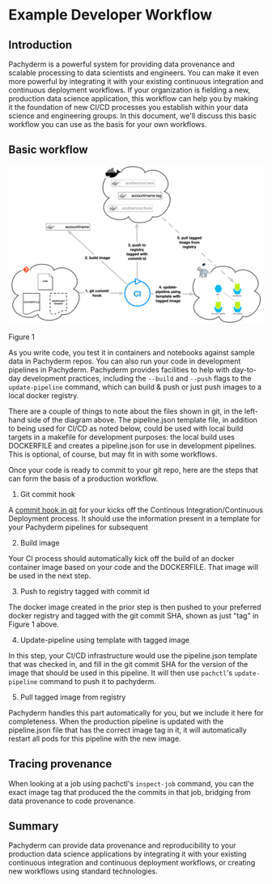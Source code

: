 # Example Developer Workflow

## Introduction

Pachyderm is a powerful system for providing data provenance and scalable processing to data scientists and engineers.  You can make it even more powerful by integrating it with your existing continuous integration and continuous deployment workflows. If your organization is fielding a new, production data science application, this workflow can help you by making it the foundation of new CI/CD processes you establish within your data science and engineering groups. In this document, we&#39;ll discuss this basic workflow you can use as the basis for your own workflows.



## Basic workflow

![alt tag](developer_workflow.png)

Figure 1

As you write code, you test it in containers and notebooks against sample data in Pachyderm repos.  You can also run your code in development pipelines in Pachyderm.  Pachyderm provides facilities to help with day-to-day development practices, including the ``--build`` and ``--push`` flags to the ``update-pipeline`` command, which can build &amp; push or just push images to a local docker registry.

There are a couple of things to note about the files shown in git, in the left-hand side of the diagram above.  The pipeline.json template file, in addition to being used for CI/CD as noted below,  could be used with local build targets in a makefile for development purposes: the local build uses DOCKERFILE and creates a pipeline.json for use in development pipelines.  This is optional, of course, but may fit in with some workflows.



Once your code is ready to commit to your git repo, here are the steps that can form the basis of a production workflow.

1. Git commit hook

A [commit hook in git](https://git-scm.com/book/en/v2/Customizing-Git-Git-Hooks) for your kicks off the
Continous Integration/Continuous Deployment process.  It should  use the information present in a template for your Pachyderm pipelines for subsequent

2. Build image

Your CI process should automatically kick off the build of an docker container image based on your code and the DOCKERFILE. That image will be used in the next step.

3. Push to registry tagged with commit id

The docker image created in the prior step is then pushed to your preferred docker registry and tagged with the git commit SHA, shown as just &quot;tag&quot; in Figure 1 above.

4. Update-pipeline using template with tagged image

In this step, your CI/CD infrastructure would use the pipeline.json template that was checked in, and fill in the git commit SHA for the version of the image that should be used in this pipeline.  It will then use ``pachctl``&#39;s ``update-pipeline`` command to push it to pachyderm.

5. Pull tagged image from registry

Pachyderm handles this part automatically for you, but we include it here for completeness.  When the production pipeline is updated with the pipeline.json file that has the correct image tag in it, it will automatically restart all pods for this pipeline with the new image.

## Tracing provenance

When looking at a job using pachctl&#39;s ``inspect-job`` command, you can the exact image tag that produced the the commits in that job, bridging from data provenance to code provenance.

## Summary

Pachyderm can provide data provenance and reproducibility to your production data science applications by integrating it with your existing continuous integration and continuous deployment workflows, or creating new workflows using standard technologies.

